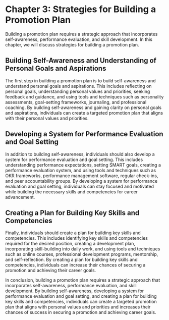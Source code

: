 Chapter 3: Strategies for Building a Promotion Plan
===================================================

Building a promotion plan requires a strategic approach that incorporates self-awareness, performance evaluation, and skill development. In this chapter, we will discuss strategies for building a promotion plan.

Building Self-Awareness and Understanding of Personal Goals and Aspirations
---------------------------------------------------------------------------

The first step in building a promotion plan is to build self-awareness and understand personal goals and aspirations. This includes reflecting on personal goals, understanding personal values and priorities, seeking feedback and guidance, and using tools and techniques such as personality assessments, goal-setting frameworks, journaling, and professional coaching. By building self-awareness and gaining clarity on personal goals and aspirations, individuals can create a targeted promotion plan that aligns with their personal values and priorities.

Developing a System for Performance Evaluation and Goal Setting
---------------------------------------------------------------

In addition to building self-awareness, individuals should also develop a system for performance evaluation and goal setting. This includes understanding performance expectations, setting SMART goals, creating a performance evaluation system, and using tools and techniques such as OKR frameworks, performance management software, regular check-ins, and peer accountability groups. By developing a system for performance evaluation and goal setting, individuals can stay focused and motivated while building the necessary skills and competencies for career advancement.

Creating a Plan for Building Key Skills and Competencies
--------------------------------------------------------

Finally, individuals should create a plan for building key skills and competencies. This includes identifying key skills and competencies required for the desired position, creating a development plan, incorporating skill-building into daily work, and using tools and techniques such as online courses, professional development programs, mentorship, and self-reflection. By creating a plan for building key skills and competencies, individuals can increase their chances of securing a promotion and achieving their career goals.

In conclusion, building a promotion plan requires a strategic approach that incorporates self-awareness, performance evaluation, and skill development. By building self-awareness, developing a system for performance evaluation and goal setting, and creating a plan for building key skills and competencies, individuals can create a targeted promotion plan that aligns with personal values and priorities and increases their chances of success in securing a promotion and achieving career goals.
